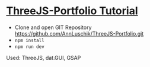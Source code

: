 # <a href="https://youtu.be/YK1Sw_hnm58">ThreeJS-Portfolio Tutorial<a>

* Clone and open GIT Repository https://github.com/AnnLuschik/ThreeJS-Portfolio.git
* <code>npm install</code>
* <code>npm run dev</code>

Used: ThreeJS, dat.GUI, GSAP
